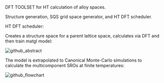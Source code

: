 DFT TOOLSET for HT calculation of alloy spaces.

Structure generation, SQS grid space generator, and HT DFT scheduler. 


HT DFT scheduler:

Creates a structure space for a parent lattice space, calculates via DFT and then train matgl model:

![github_abstract](https://github.com/vzguille/scheduler_src/assets/82835375/8e8c2420-ede3-4c95-a048-bb22ae7d0023)

The model is extrapolated to Canonical Monte-Carlo simulations to calculate the multicomponent SROs at finite temperatures:

![github_flowchart](https://github.com/vzguille/scheduler_src/assets/82835375/fed6b983-f598-4c36-81bd-c04f476792b4)
